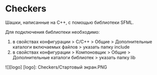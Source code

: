 # Checkers
Шашки, написанные на С++, с помощью библиотеки SFML.

Для подключения библиотеки необходимо:
1. в свойствах конфигурации > C/C++ > Общие > Дополнительные каталоги включаемых файлов > указать папку include
2. в свойствах конфигурации > Компоновщик > Общие > Дополнительные  каталоги библиотек > указать папку lib

![][logo]
[logo]: Checkers/Стартовый экран.PNG
